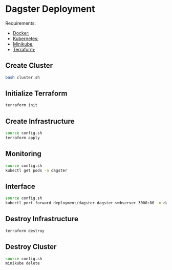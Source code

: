 # Dagster Deployment

Requirements:
- [Docker](https://www.docker.com/);
- [Kubernetes](https://kubernetes.io/docs/tasks/tools/install-kubectl-linux/);
- [Minikube](https://minikube.sigs.k8s.io/docs/start/);
- [Terraform](https://registry.terraform.io/);

## Create Cluster

```bash
bash cluster.sh
```

## Initialize Terraform

```bash
terraform init
```

## Create Infrastructure


```bash
source config.sh
terraform apply
```

## Monitoring

```bash
source config.sh
kubectl get pods -n dagster
```

## Interface

```bash
source config.sh
kubectl port-forward deployment/dagster-dagster-webserver 3000:80 -n dagster
```

## Destroy Infrastructure

```bash
terraform destroy
```

## Destroy Cluster

```bash
source config.sh
minikube delete
```
